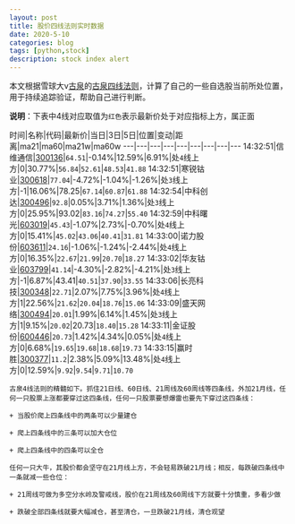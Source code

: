 ```yaml
---
layout: post
title: 股价四线法则实时数据
date: 2020-5-10
categories: blog
tags: [python,stock]
description: stock index alert
---
```



本文根据雪球大v[古泉](https://xueqiu.com/u/7148646888)的[古泉四线法则](https://xueqiu.com/7148646888/130498192)，计算了自己的一些自选股当前所处位置，用于持续追踪验证，帮助自己进行判断。

**说明**：下表中4线对应取值为`红色`表示最新价处于对应指标上方，属正面

时间|名称|代码|最新价|当日|3日|5日|位置|变动|距离|ma21|ma60|ma21w|ma60w
---|---|---|---|---|---|---|---|---
14:32:51|信维通信|[300136](https://xueqiu.com/S/SZ300136)|`64.51`|-0.14%|12.59%|6.91%|处`4`线上方|0|30.77%|`56.84`|`52.61`|`48.53`|`41.88`
14:32:51|寒锐钴业|[300618](https://xueqiu.com/S/SZ300618)|`77.04`|-4.72%|-1.04%|-1.26%|处`3`线上方|-1|16.06%|78.25|`67.14`|`60.87`|`61.88`
14:32:54|中科创达|[300496](https://xueqiu.com/S/SZ300496)|`92.8`|0.05%|3.71%|1.36%|处`3`线上方|0|25.95%|93.02|`83.16`|`74.27`|`55.40`
14:32:59|中科曙光|[603019](https://xueqiu.com/S/SH603019)|`45.43`|-1.07%|2.73%|-0.70%|处`4`线上方|0|15.41%|`45.02`|`43.06`|`40.41`|`31.81`
14:33:00|诺力股份|[603611](https://xueqiu.com/S/SH603611)|`24.16`|-1.06%|-1.24%|-2.44%|处`4`线上方|0|16.35%|`22.67`|`21.99`|`20.70`|`18.27`
14:33:02|华友钴业|[603799](https://xueqiu.com/S/SH603799)|`41.14`|-4.30%|-2.82%|-4.21%|处`3`线上方|-1|6.87%|43.41|`40.51`|`37.90`|`33.55`
14:33:06|长亮科技|[300348](https://xueqiu.com/S/SZ300348)|`22.71`|2.07%|7.75%|3.96%|处`4`线上方|1|22.56%|`21.62`|`20.04`|`18.76`|`15.06`
14:33:09|盛天网络|[300494](https://xueqiu.com/S/SZ300494)|`20.01`|1.99%|6.14%|1.45%|处`3`线上方|1|9.15%|`20.02`|20.73|`18.40`|`15.28`
14:33:11|金证股份|[600446](https://xueqiu.com/S/SH600446)|`20.73`|1.42%|4.34%|0.05%|处`4`线上方|0|6.68%|`19.65`|`19.68`|`18.68`|`19.73`
14:33:15|赢时胜|[300377](https://xueqiu.com/S/SZ300377)|`11.2`|2.38%|5.09%|13.48%|处`4`线上方|0|12.59%|`9.92`|`9.54`|`9.71`|`10.70`

```
古泉4线法则的精髓如下。抓住21日线、60日线、21周线及60周线等四条线，外加21月线，任何一只股票上涨都要穿过这四条线，任何一只股票要想爆雷也要先下穿过这四条线：

+ 当股价爬上四条线中的两条可以少量建仓

+ 爬上四条线中的三条可以加大仓位

+ 爬上四条线中的四条可以全仓

任何一只大牛，其股价都会坚守在21月线上方，不会轻易跌破21月线；相反，每跌破四条线中一条就减一些仓位：

+ 21周线可做为多空分水岭及警戒线，股价在21周线及60周线下方就要十分慎重，多看少做

+ 跌破全部四条线就要大幅减仓，甚至清仓，一旦跌破21月线，清仓观望
```
